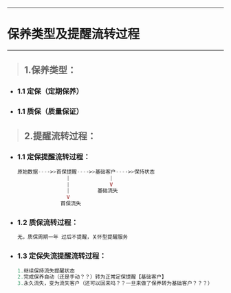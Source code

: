
---

# 保养类型及提醒流转过程

---

> ## 1.保养类型：

* ### 1.1 定保（定期保养）
* ### 1.1 质保（质量保证）

> ## 2.提醒流转过程：

* ### 1.1 定保提醒流转过程：

  ```php
  原始数据---->>首保提醒---->>基础客户---->>保持状态
                  |             |
                  |             V
                  |         基础流失
                  V
                首保流失
  ```
* ### 1.2 质保流转过程：

  ```php
  无，质保周期一年 过后不提醒，关怀型提醒服务
  ```
* ### 1.3 定保失流提醒流转过程：

  ```php
  1.继续保持流失提醒状态
  2.完成保养自动（还是手动？？）转为正常定保提醒【基础客户】
  3.永久流失，变为流失客户（还可以回来吗？？一旦来做了保养转为基础客户？？？）
  ```



